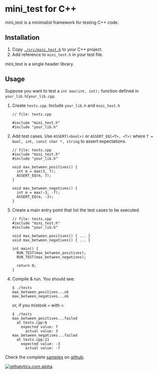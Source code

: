 # mini_test for C++

mini_test is a minimalist framework for testing C++ code.


## Installation

1. Copy [`./src/mini_test.h`](https://raw.github.com/bcardiff/mini_test/master/src/mini_test.h) to your C++ project.
2. Add reference to `mini_test.h` in your test file.

mini_test is a single header library.

## Usage

Suppose you want to test a `int max(int, int);` function defined in `your_lib.h`/`your_lib.cpp`.


1. Create `tests.cpp`. Include `your_lib.h` and `mini_test.h`

	```
	// file: tests.cpp

	#include "mini_test.h"
	#include "your_lib.h"
	```

1. Add test cases. Use `ASSERT(<bool>)` or `ASSERT_EQ(<T>, <T>)` where `T = bool, int, const char *, string` to assert expectations.

	```
	// file: tests.cpp
	#include "mini_test.h"
	#include "your_lib.h"

    void max_between_positives() {
      int m = max(3, 7);
      ASSERT_EQ(m, 7);
    }

    void max_between_negatives() {
      int m = max(-3, -7);
      ASSERT_EQ(m, -3);
    }
    ```

1. Create a main entry point that list the test cases to be executed.

	```
	// file: tests.cpp
	#include "mini_test.h"
	#include "your_lib.h"

    void max_between_positives() { ... }
    void max_between_negatives() { ... }

    int main() {
      RUN_TEST(max_between_positives);
      RUN_TEST(max_between_negatives);

	  return 0;
    }
    ```

1. Compile & run. You should see:

	```
	$ ./tests
	max_between_positives...ok
	max_between_negatives...ok
	```

	or, if you mistook `>` with `<`:

	```
	$ ./tests
	max_between_positives...failed
	  at tests.cpp:6
	    expected value: 7
	      actual value: 3
	max_between_negatives...failed
	  at tests.cpp:11
	    expected value: -3
	      actual value: -7

	```

Check the complete [samples](https://github.com/bcardiff/mini_test/tree/master/samples) on [github](https://github.com/bcardiff/mini_test).


[![githalytics.com alpha](https://cruel-carlota.pagodabox.com/684d04121e5b8a12d91c4166ee1b1659 "githalytics.com")](http://githalytics.com/bcardiff/mini_test)
